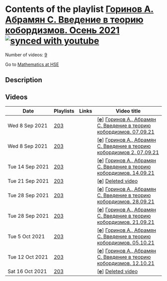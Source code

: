 # Contents of the playlist [Горинов А. Абрамян С. Введение в теорию кобордизмов. Осень 2021](https://www.youtube.com/playlist?list=PLq3E5oubNNoD888S6OstxN0whZbWAcvdi)[![synced with youtube](https://img.shields.io/github/last-commit/mathphysschool/mathphysschool.github.io/autoupdate1?label=synced%20with%20youtube)](#)

Number of videos: [9](#videos)

Go to [Mathematics at HSE](../README.md)

## Description



## Videos

|Date|Playlists|Links|Video title|
|---|---|---|---|
| Wed&nbsp;8&nbsp;Sep&nbsp;2021 | [203](../playlists/203 "Горинов А. Абрамян С. Введение в теорию кобордизмов. Осень 2021") |  | [[**e**](https://studio.youtube.com/video/ZqDuxG2FqEA/edit "Edit")] [Горинов А., Абрамян С. Введение в теорию кобордизмов. 07.09.21](https://www.youtube.com/watch?v=ZqDuxG2FqEA&list=PLq3E5oubNNoD888S6OstxN0whZbWAcvdi) |
| Wed&nbsp;8&nbsp;Sep&nbsp;2021 | [203](../playlists/203 "Горинов А. Абрамян С. Введение в теорию кобордизмов. Осень 2021") |  | [[**e**](https://studio.youtube.com/video/ePYVgjORKxE/edit "Edit")] [Горинов А., Абрамян С. Введение в теорию кобордизмов 2. 07.09.21](https://www.youtube.com/watch?v=ePYVgjORKxE&list=PLq3E5oubNNoD888S6OstxN0whZbWAcvdi) |
| Tue&nbsp;14&nbsp;Sep&nbsp;2021 | [203](../playlists/203 "Горинов А. Абрамян С. Введение в теорию кобордизмов. Осень 2021") |  | [[**e**](https://studio.youtube.com/video/QmYiRYymtOc/edit "Edit")] [Горинов А., Абрамян С. Введение в теорию кобордизмов. 14.09.21](https://www.youtube.com/watch?v=QmYiRYymtOc&list=PLq3E5oubNNoD888S6OstxN0whZbWAcvdi) |
| Tue&nbsp;21&nbsp;Sep&nbsp;2021 | [203](../playlists/203 "Горинов А. Абрамян С. Введение в теорию кобордизмов. Осень 2021") |  | [[**e**](https://studio.youtube.com/video/WW7OTgOzNRw/edit "Edit")] [Deleted video](https://www.youtube.com/watch?v=WW7OTgOzNRw&list=PLq3E5oubNNoD888S6OstxN0whZbWAcvdi "This video is unavailable.") |
| Tue&nbsp;28&nbsp;Sep&nbsp;2021 | [203](../playlists/203 "Горинов А. Абрамян С. Введение в теорию кобордизмов. Осень 2021") |  | [[**e**](https://studio.youtube.com/video/BVh_jc0MNaU/edit "Edit")] [Горинов А., Абрамян С. Введение в теорию кобордизмов. 28.09.21](https://www.youtube.com/watch?v=BVh_jc0MNaU&list=PLq3E5oubNNoD888S6OstxN0whZbWAcvdi) |
| Tue&nbsp;28&nbsp;Sep&nbsp;2021 | [203](../playlists/203 "Горинов А. Абрамян С. Введение в теорию кобордизмов. Осень 2021") |  | [[**e**](https://studio.youtube.com/video/t3b5NqOHuqE/edit "Edit")] [Горинов А., Абрамян С. Введение в теорию кобордизмов. 21.09.21](https://www.youtube.com/watch?v=t3b5NqOHuqE&list=PLq3E5oubNNoD888S6OstxN0whZbWAcvdi) |
| Tue&nbsp;5&nbsp;Oct&nbsp;2021 | [203](../playlists/203 "Горинов А. Абрамян С. Введение в теорию кобордизмов. Осень 2021") |  | [[**e**](https://studio.youtube.com/video/kaj8GEqqEcM/edit "Edit")] [Горинов А., Абрамян С. Введение в теорию кобордизмов. 05.10.21](https://www.youtube.com/watch?v=kaj8GEqqEcM&list=PLq3E5oubNNoD888S6OstxN0whZbWAcvdi) |
| Tue&nbsp;12&nbsp;Oct&nbsp;2021 | [203](../playlists/203 "Горинов А. Абрамян С. Введение в теорию кобордизмов. Осень 2021") |  | [[**e**](https://studio.youtube.com/video/ZQgodjB67ek/edit "Edit")] [Горинов А., Абрамян С. Введение в теорию кобордизмов. 12.10.21](https://www.youtube.com/watch?v=ZQgodjB67ek&list=PLq3E5oubNNoD888S6OstxN0whZbWAcvdi) |
| Sat&nbsp;16&nbsp;Oct&nbsp;2021 | [203](../playlists/203 "Горинов А. Абрамян С. Введение в теорию кобордизмов. Осень 2021") |  | [[**e**](https://studio.youtube.com/video/SUP8EL4I3F4/edit "Edit")] [Deleted video](https://www.youtube.com/watch?v=SUP8EL4I3F4&list=PLq3E5oubNNoD888S6OstxN0whZbWAcvdi "This video is unavailable.") |
